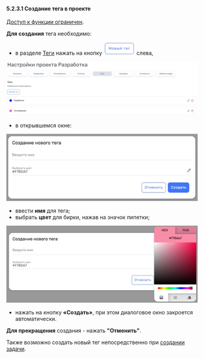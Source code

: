 #### 5.2.3.1 Создание тега в проекте  

[Доступ к функции ограничен](9_roles_&_access/9.2_access.md).  

**Для создания** тега необходимо:

- в разделе [Теги](5.2.3_tags.md) нажать на кнопку ![Новый тег](/imgs/новый_тег.jpg) слева,

![5.2.3-1](/imgs/5.2.3-1.jpg)

- в открывшемся окне:

![5.2.3.1-1](/imgs/5.2.3.1-1.jpg)

  - ввести **имя** для тега;
  - выбрать **цвет** для бирки, нажав на значок пипетки;

  ![5.2.3.1-2](/imgs/5.2.3.1-2.jpg)

  - нажать на кнопку **«Создать»**, при этом диалоговое окно закроется автоматически.  

**Для прекращения** создания - нажать **"Отменить"**.

Также возможно создать новый тег непосредственно при [создании задачи](6_task/6.1_create.md).
